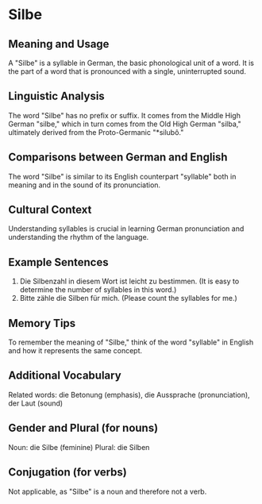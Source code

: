 # Silbe
## Meaning and Usage
A "Silbe" is a syllable in German, the basic phonological unit of a word. It is the part of a word that is pronounced with a single, uninterrupted sound.

## Linguistic Analysis
The word "Silbe" has no prefix or suffix. It comes from the Middle High German "silbe," which in turn comes from the Old High German "silba," ultimately derived from the Proto-Germanic "*silubô."

## Comparisons between German and English
The word "Silbe" is similar to its English counterpart "syllable" both in meaning and in the sound of its pronunciation.

## Cultural Context
Understanding syllables is crucial in learning German pronunciation and understanding the rhythm of the language.

## Example Sentences
1. Die Silbenzahl in diesem Wort ist leicht zu bestimmen. (It is easy to determine the number of syllables in this word.)
2. Bitte zähle die Silben für mich. (Please count the syllables for me.)

## Memory Tips
To remember the meaning of "Silbe," think of the word "syllable" in English and how it represents the same concept.

## Additional Vocabulary
Related words: die Betonung (emphasis), die Aussprache (pronunciation), der Laut (sound)

## Gender and Plural (for nouns)
Noun: die Silbe (feminine)
Plural: die Silben

## Conjugation (for verbs)
Not applicable, as "Silbe" is a noun and therefore not a verb.
